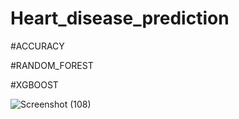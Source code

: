 # Heart_disease_prediction

#ACCURACY

#RANDOM_FOREST

#XGBOOST


![Screenshot (108)](https://github.com/Poorna137/Heart_disease_prediction/assets/161684474/97384b38-652b-4937-ab44-8be9dfac5b85)
